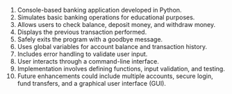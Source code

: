 1. Console-based banking application developed in Python.
2. Simulates basic banking operations for educational purposes.
3. Allows users to check balance, deposit money, and withdraw money.
4. Displays the previous transaction performed.
5. Safely exits the program with a goodbye message.
6. Uses global variables for account balance and transaction history.
7. Includes error handling to validate user input.
8. User interacts through a command-line interface.
9. Implementation involves defining functions, input validation, and testing.
10. Future enhancements could include multiple accounts, secure login, fund transfers, and a graphical user interface (GUI).
